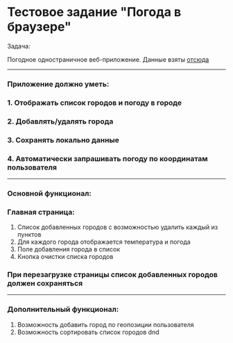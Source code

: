 # Тестовое задание "Погода в браузере"

Задача:

Погодное одностраничное веб-приложение.
Данные взяты [отсюда](http://openweathermap.org/)

---

### Приложение должно уметь:

### 1. Отображать список городов и погоду в городе
### 2. Добавлять/удалять города
### 3. Сохранять локально данные 
### 4. Автоматически запрашивать погоду по координатам пользователя

---

### Основной функционал:

### Главная страница:

1. Список добавленных городов с возможностью удалить каждый из пунктов
2. Для каждого города отображается температура и погода
3. Поле добавления города в список
4. Кнопка очистки списка городов

### При перезагрузке страницы список добавленных городов должен сохраняться

---

### Дополнительный функционал:

1. Возможность добавить город по геопозиции пользователя
2. Возможность сортировать список городов dnd

